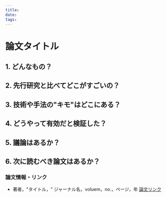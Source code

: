 ```yaml
---
title:
date: 
tags:
---
```


# 論文タイトル

## 1. どんなもの？

## 2. 先行研究と比べてどこがすごいの？

## 3. 技術や手法の"キモ"はどこにある？

## 4. どうやって有効だと検証した？

## 5. 議論はあるか？

## 6. 次に読むべき論文はあるか？

### 論文情報・リンク

* 著者，"タイトル，" ジャーナル名，voluem，no.，ページ，年 [論文リンク]()